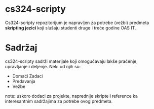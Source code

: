cs324-scripty
=====

Cs324-scripty repozitorijum je napravljen za potrebe (vežbi) predmeta <b>skripting jezici</b> koji 
slušaju studenti druge i treće godine OAS IT.

Sadržaj
=====


cs324-scripty sadrži materijale koji omogućavaju lakše praćenje, upravljanje i 
deljenje. Neki od njih su:

- Domaći Zadaci
- Predavanja
- Vežbe

note: uskoro dodaci za projekte, naprednije skripte i reference ka interesantnim
sadržajima za potrebe ovog predmeta.

